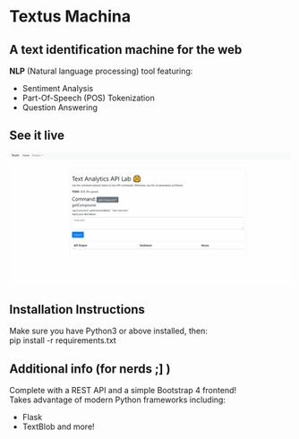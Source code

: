 # Textus Machina
## A text identification machine for the web
__NLP__ (Natural language processing) tool featuring:
- Sentiment Analysis
- Part-Of-Speech (POS) Tokenization 
- Question Answering
## See it live
![Web-based UI in use](https://github.com/robertegj/Textus-Machina/blob/master/screenshot.gif)
## Installation Instructions
Make sure you have Python3 or above installed, then:  
pip install -r requirements.txt  
## Additional info (for nerds ;] )
Complete with a REST API and a simple Bootstrap 4 frontend!  
Takes advantage of modern Python frameworks including:
- Flask
- TextBlob
and more!
